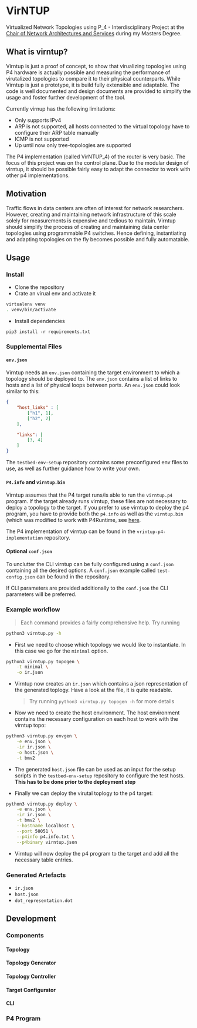 # VirNTUP

Virtualized Network Topologies using P_4 - Interdisciplinary Project at the [Chair of Network Architectures and Services](https://www.net.in.tum.de) during my Masters Degree. 

## What is virntup?

Virntup is just a proof of concept, to show that virualizing topologies using P4 hardware is actually possible and measuring the performance of virutalized topologies to compare it to their physical counterparts.
While Virntup is just a prototype, it is build fully extensible and adaptable. The code is well documented and design documents are provided to simplify the usage and foster further development of the tool. 

Currently virnup has the following limitations: 
- Only supports IPv4 
- ARP is not supported, all hosts connected to the virtual topology have to configure their ARP table manually
- ICMP is not supported 
- Up until now only tree-topologies are supported

The P4 implementation (called VirNTUP_4) of the router is very basic. The focus of this project was on the control plane. Due to the modular design of virntup, it should be possible fairly easy to adapt the connector to work with other p4 implementations. 

## Motivation 

Traffic flows in data centers are often of interest for network researchers. However, creating and maintaining network infrastructure of this scale solely for measurements is expensive and tedious to maintain.
Virntup should simplify the process of creating and maintaining data center topologies using programmable P4 switches. Hence defining, instantiating and adapting topologies on the fly becomes possible and fully automatable. 

## Usage

### Install 
- Clone the repository 
- Crate an virual env and activate it
```bash
virtualenv venv
. venv/bin/activate
```
- Install dependencies 
```
pip3 install -r requirements.txt
```


### Supplemental Files

#### `env.json`
Virntup needs an `env.json` containing the target environment to which a topology should be deployed to. 
The `env.json` contains a list of links to hosts and a list of physical loops between ports. An `env.json` could look similar to this: 

```json 
{
    "host_links" : [
        ["h1", 1],
        ["h2", 2]
    ],

    "links": [
        [3, 4]
    ]
}
```
The `testbed-env-setup` repository contains some preconfigured env files to use, as well as further guidance how to write your own. 

#### `P4.info` and `virntup.bin`
Virntup assumes that the P4 target runs/is able to run the `virntup.p4` program. If the target already runs virntup, these files are not necessary to deploy a topology to the target. 
If you prefer to use virntup to deploy the p4 program, you have to provide both the `p4.info` as well as the `virntup.bin` (which was modified to work with P4Runtime, see [here](https://github.com/p4lang/p4runtime-shell#target-specific-support).

The P4 implementation of virntup can be found in the `vrintup-p4-implementation` repository. 


#### Optional `conf.json`
To unclutter the CLI virntup can be fully configured using a `conf.json` containing all the desired options. A `conf.json` example called `test-config.json` can be found in the repository. 

If CLI parameters are provided additionally to the `conf.json` the CLI parameters will be preferred. 

### Example workflow 
> Each command provides a fairly comprehensive help. Try running 
```bash
python3 virntup.py -h
```

- First we need to choose which topology we would like to instantiate. In this case we go for the `minimal` option. 
```bash
python3 virntup.py topogen \
    -t minimal \
    -o ir.json
```
- Virntup now creates an `ir.json` which contains a json representation of the generated toplogy. Have a look at the file, it is quite readable. 

    > Try running `python3 virntup.py topogen -h` for more details

- Now we need to create the host environment. The host environment contains the necessary configuration on each host to work with the virntup topo:
```bash 
python3 virntup.py envgen \
    -e env.json \
    -ir ir.json \
    -o host.json \
    -t bmv2
```
- The generated `host.json` file can be used as an input for the setup scripts in the `testbed-env-setup` repository to configure the test hosts. **This has to be done prior to the deployment step**

- Finally we can deploy the virutal toplogy to the p4 target: 

```bash
python3 virntup.py deploy \
    -e env.json \
    -ir ir.json \
    -t bmv2 \
    --hostname localhost \
    --port 50051 \
    --p4info p4.info.txt \
    --p4binary virntup.json
```
 - Virntup will now deploy the p4 program to the target and add all the necessary table entries. 

### Generated Artefacts 

- `ir.json`
- `host.json`
- `dot_representation.dot`



## Development 

### Components

#### Topology 

#### Topology Generator

#### Topology Controller

#### Target Configurator

#### CLI

### P4 Program 
